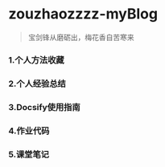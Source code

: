 # zouzhaozzzz-myBlog

> 宝剑锋从磨砺出，梅花香自苦寒来



### 1.个人方法收藏



### 2.个人经验总结



### 3.Docsify使用指南



### 4.作业代码



### 5.课堂笔记

 

